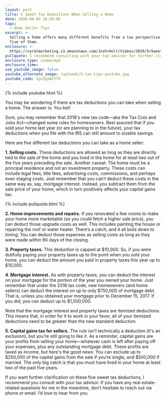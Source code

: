 ```yaml
---
layout: post
title: 5 Sweet Tax Deductions When Selling a Home
date: 2020-04-03 18:50:00
tags:
  - Home Seller Tips
excerpt: >-
  Selling a home offers many different benefits from a tax perspective. Here are
  five of them.
enclosure: >-
  https://vyralmarketing.s3.amazonaws.com/Josh+Holt/Videos/2020/5+Sweet+Tax+Deductions+When+Selling+a+Home.mp4
pullquote: I recommend consulting with your tax advisor for further clarification.
enclosure_type: video/mp4
enclosure_time:
use_youtube_image: false
youtube_alternate_image: /uploads/5-tax-tips-youtube.jpg
youtube_code: SgcVgxN1YfQ
---
```


{% include youtube.html %}

You may be wondering if there are tax deductions you can take when selling a home. The answer is: You bet\!

Sure, you may remember that 2018's new tax code—aka the Tax Cuts and Jobs Act—changed some rules for homeowners. Rest assured that if you sold your home last year (or are planning to in the future), your tax deductions when you file with the IRS can still amount to sizable savings.

Here are five different tax deductions you can take as a home seller:

**1\. Selling costs.** These deductions are allowed as long as they are directly tied to the sale of the home and you lived in the home for at least two out of the five years preceding the sale. Another caveat: The home must be a principal residence and not an investment property. These costs can include legal fees, title fees, advertising costs, commissions, and perhaps even staging costs. Just remember that you can’t deduct these costs in the same way as, say, mortgage interest. Instead, you subtract them from the sale price of your home, which in turn positively affects your capital gains tax.

{% include pullquote.html %}

**2\. Home improvements and repairs.** If you renovated a few rooms to make your home more marketable (so you could fetch a higher sale price), you can deduct those upgrade costs as well. This includes painting the house or repairing the roof or water heater. There’s a catch, and it all boils down to timing: You can deduct those expenses as selling costs as long as they were made within 90 days of the closing.

**3\. Property taxes.** This deduction is capped at $10,000. So, if you were dutifully paying your property taxes up to the point when you sold your home, you can deduct the amount you paid in property taxes this year up to $10,000.

**4\. Mortgage interest.** As with property taxes, you can deduct the interest on your mortgage for the portion of the year you owned your home. Just remember that under the 2018 tax code, new homeowners (and home sellers) can deduct the interest on up to only $750,000 of mortgage debt. That is, unless you obtained your mortgage prior to December 15, 2017. If you did, you can deduct up to $1,000,000.

Note that the mortgage interest and property taxes are itemized deductions. This means that, in order for it to work in your favor, all of your itemized deductions need to be greater than the new standard deduction.

**5\. Capital gains tax for sellers.** The rule isn't technically a deduction (it's an exclusion), but you’re still going to like it. As a reminder, capital gains are your profits from selling your home—whatever cash is left after paying off your expenses, plus any outstanding mortgage debt. These profits are taxed as income, but here's the good news: You can exclude up to $250,000 of the capital gains from the sale if you’re single, and $500,000 if married. The only big catch is that you must have lived in your home at least two of the past five years.

If you want further clarification on these five sweet tax deductions, I recommend you consult with your tax advisor. If you have any real estate-related questions for me in the meantime, don’t hesitate to reach out via phone or email. I’d love to hear from you.
